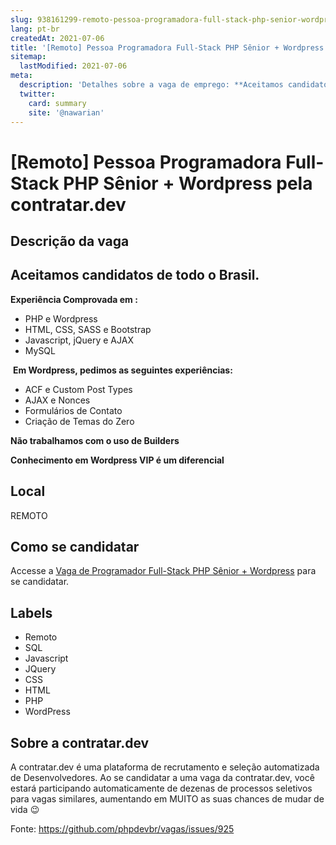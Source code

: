 ```yaml
---
slug: 938161299-remoto-pessoa-programadora-full-stack-php-senior-wordpress-pela-contratardev
lang: pt-br
createdAt: 2021-07-06
title: '[Remoto] Pessoa Programadora Full-Stack PHP Sênior + Wordpress pela contratar.dev - Vaga de Emprego'
sitemap:
  lastModified: 2021-07-06
meta:
  description: 'Detalhes sobre a vaga de emprego: **Aceitamos candidatos de todo o Brasil.** ------------------------------------------   **Experiência Comprovada em :** *  PHP e Wordpress *  HTML, CSS, SASS e Bootstrap *  Javascript, jQuery e AJAX *  MySQL    **Em Wordpress, pedimos as seguintes experiências:** *  ACF e Custom Post Types *  AJAX e Nonces *  Formulários de Contato *  Criação de Temas do Zero **Não trabalhamos com o uso de Builders** **Conhecimento em Wordpress VIP é um diferencial**'
  twitter:
    card: summary
    site: '@nawarian'
---
```


# [Remoto] Pessoa Programadora Full-Stack PHP Sênior + Wordpress pela contratar.dev

## Descrição da vaga 
**Aceitamos candidatos de todo o Brasil.**
------------------------------------------

  

**Experiência Comprovada em :**

*   PHP e Wordpress
*   HTML, CSS, SASS e Bootstrap
*   Javascript, jQuery e AJAX
*   MySQL

  

 **Em Wordpress, pedimos as seguintes experiências:**

*   ACF e Custom Post Types
*   AJAX e Nonces
*   Formulários de Contato
*   Criação de Temas do Zero

**Não trabalhamos com o uso de Builders**

**Conhecimento em Wordpress VIP é um diferencial**
## Local 
REMOTO 
## Como se candidatar 
Accesse a [Vaga de Programador Full-Stack PHP Sênior + Wordpress](https://vaga.contratar.dev/apply/full/defc4106-4a6f-49d7-a731-a0305358aa68) para se candidatar. 
## Labels 
* Remoto 
* SQL 
* Javascript 
* JQuery 
* CSS 
* HTML 
* PHP 
* WordPress 
## Sobre a contratar.dev 
A contratar.dev é uma plataforma de recrutamento e seleção automatizada de Desenvolvedores. Ao se candidatar a uma vaga da contratar.dev, você estará participando automaticamente de dezenas de processos seletivos para vagas similares, aumentando em MUITO as suas chances de mudar de vida 😉 


Fonte: https://github.com/phpdevbr/vagas/issues/925